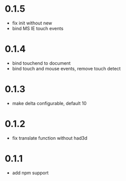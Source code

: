 # 0.1.5
* fix init without new
* bind MS IE touch events

# 0.1.4
* bind touchend to document
* bind touch and mouse events, remove touch detect

# 0.1.3
* make delta configurable, default 10

# 0.1.2
* fix translate function without had3d

# 0.1.1
* add npm support

